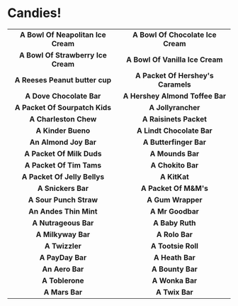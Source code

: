 Candies!
=========
| | |
|:--------------------------------:|:--------------------------------:|
|**A Bowl Of Neapolitan Ice Cream**|**A Bowl Of Chocolate Ice Cream**|
|**A Bowl Of Strawberry Ice Cream**|**A Bowl Of Vanilla Ice Cream**|
|**A Reeses Peanut butter cup**|**A Packet Of Hershey's Caramels**|
|**A Dove Chocolate Bar**|**A Hershey Almond Toffee Bar**|
|**A Packet Of Sourpatch Kids**|**A Jollyrancher**|
|**A Charleston Chew**|**A Raisinets Packet**|
|**A Kinder Bueno**|**A Lindt Chocolate Bar**|
|**An Almond Joy Bar**|**A Butterfinger Bar**|
|**A Packet Of Milk Duds**|**A Mounds Bar**|
|**A Packet Of Tim Tams**|**A Chokito Bar**|
|**A Packet Of Jelly Bellys**|**A KitKat**|
|**A Snickers Bar**|**A Packet Of M&M's**|
|**A Sour Punch Straw**|**A Gum Wrapper**|
|**An Andes Thin Mint**|**A Mr Goodbar**|
|**A Nutrageous Bar**|**A Baby Ruth**|
|**A Milkyway Bar**|**A Rolo Bar**|
|**A Twizzler**|**A Tootsie Roll**|
|**A PayDay Bar**|**A Heath Bar**|
|**An Aero Bar**|**A Bounty Bar**|
|**A Toblerone**|**A Wonka Bar**|
|**A Mars Bar**|**A Twix Bar**|
